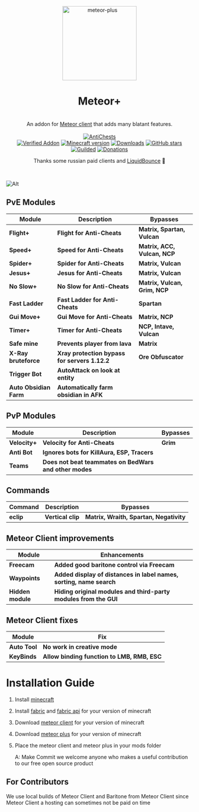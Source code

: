 
<div align="center">
	<img src="https://github.com/Nekiplay/MeteorPlus/assets/35975332/5fa04a11-0de7-4423-8c9d-0b6fe9142df4" alt="meteor-plus" width="200px"/>
	<h1>Meteor+</h1>
	<br>
		An addon for <a href="https://github.com/MeteorDevelopment/meteor-client">Meteor client</a> that adds many blatant features.
	<br>
	<br>
	<a href="https://github.com/MeteorClientPlus/MeteorPlus/blob/main/ac-tests.md"><img src="https://img.shields.io/badge/anticheats-aac%2C%20spartan%2C%20vulcan%2C%20matrix%2C%20wraith%2C%20ncp%2C%20verus%2C%20cerberus%2C%20taka%2C%20fiona%2C%20intave-brightgreen" alt="AntiChests" /></a>
	<br>
	<a href="https://anticope.pages.dev/addons/?addon=MeteorClientPlus%2FMeteorPlus"><img src="https://img.shields.io/badge/verified%20addon-yes-brightgreen" alt="Verified Addon"></a>
	<a href="https://www.minecraft.net/"><img src="https://img.shields.io/badge/minecraft%20version-1.18.2 -- 1.21.1-brightgreen" alt="Minecraft version"/></a>
	<a href="https://github.com/MeteorClientPlus/MeteorPlus/releases"><img src="https://img.shields.io/github/downloads/MeteorClientPlus/MeteorPlus/total" alt="Downloads"/></a>
	<a href="https://github.com/MeteorClientPlus/MeteorPlus/stargazers"><img src="https://badgen.net/github/stars/MeteorClientPlus/MeteorPlus" alt="GitHub stars"/></a>
	<br>
	<a href="https://discord.gg/N3gqYc7GRS><img src="https://img.shields.io/badge/support/help/issues-discord-brightgreen" alt="Discord"/></a>
	<a href="https://www.guilded.gg/i/27dAlJKk"><img src="https://img.shields.io/badge/support/help/issues-guilded-brightgreen" alt="Guilded"/></a>
	<a href="https://github.com/MeteorClientPlus/MeteorPlus/blob/main/donations.md"><img src="https://img.shields.io/badge/donations-btc, ethereum, nano-brightgreen" alt="Donations" /></a>
	<br>
	<p>Thanks some russian paid clients and <a href="https://github.com/CCBlueX/LiquidBounce">LiquidBounce</a> 🤫</p>
	<br>
</div>

  ![Alt](https://repobeats.axiom.co/api/embed/869469d8757653eb3fc621df1708036d196fc1db.svg "Repobeats analytics image")

## PvE Modules
| Module                 | Description                                   | Bypasses                      |
|------------------------|-----------------------------------------------|-------------------------------|
| **Flight+**            | **Flight for Anti-Cheats**                    | **Matrix, Spartan, Vulcan**   |
| **Speed+**             | **Speed for Anti-Cheats**                     | **Matrix, ACC, Vulcan, NCP**  |
| **Spider+**            | **Spider for Anti-Cheats**                    | **Matrix, Vulcan**            |
| **Jesus+**             | **Jesus for Anti-Cheats**                     | **Matrix, Vulcan**            |
| **No Slow+**           | **No Slow for Anti-Cheats**                   | **Matrix, Vulcan, Grim, NCP** |
| **Fast Ladder** 	      | **Fast Ladder for Anti-Cheats**               | **Spartan**                   |
| **Gui Move+**          | **Gui Move for Anti-Cheats**                  | **Matrix, NCP**               |
| **Timer+**             | **Timer for Anti-Cheats**                     | **NCP, Intave, Vulcan**       |
| **Safe mine**          | **Prevents player from lava**                 | **Matrix**                    |
| **X-Ray bruteforce**   | **Xray protection bypass for servers 1.12.2** | **Ore Obfuscator**            |
| **Trigger Bot**        | **AutoAttack on look at entity**              |                               |
| **Auto Obsidian Farm** | **Automatically farm obsidian in AFK**        |                               |

## PvP Modules
| Module        | Description                                            | Bypasses |
|---------------|--------------------------------------------------------|----------|
| **Velocity+** | **Velocity for Anti-Cheats**                           | **Grim** |
| **Anti Bot**  | **Ignores bots for KillAura, ESP, Tracers**            |          |
| **Teams**     | **Does not beat teammates on BedWars and other modes** |          |

## Commands
| Command   | Description       | Bypasses                                |
|-----------|-------------------|-----------------------------------------|
| **eclip** | **Vertical clip** | **Matrix, Wraith, Spartan, Negativity** |


## Meteor Client improvements
| Module                    | Enhancements                                                        |
|---------------------------|---------------------------------------------------------------------|
| **Freecam**               | **Added good baritone control via Freecam**                         |       
| **Waypoints**             | **Added display of distances in label names, sorting, name search** |
| **Hidden module**         | **Hiding original modules and third-party modules from the GUI**    |

## Meteor Client fixes
| Module        | Fix                                         |
|---------------|---------------------------------------------|
| **Auto Tool** | **No work in creative mode**                |
| **KeyBinds**  | **Allow binding function to LMB, RMB, ESC** |

# Installation Guide
1. Install [minecraft](https://www.minecraft.net)
2. Install [fabric](https://fabricmc.net) and [fabric api](https://www.curseforge.com/minecraft/mc-mods/fabric-api) for your version of minecraft
3. Download [meteor client](https://meteorclient.com) for your version of minecraft
4. Download [meteor plus](https://github.com/Nekiplay/MeteorPlus/releases) for your version of minecraft
5. Place the meteor client and meteor plus in your mods folder

    A: Make Commit we welcome anyone who makes a useful contribution to our free open source product

## For Contributors
We use local builds of Meteor Client and Baritone from Meteor Client since Meteor Client a hosting can sometimes not be paid on time 
